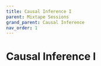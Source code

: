 ```yaml
---
title: Causal Inference I
parent: Mixtape Sessions
grand_parent: Causal Inference
nav_order: 1
---
```


# Causal Inference I




